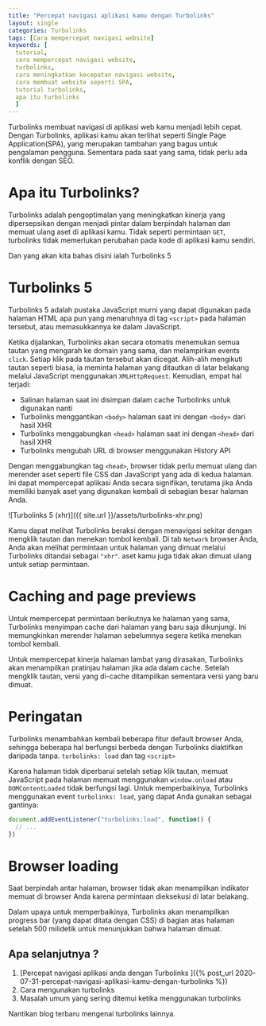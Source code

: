 ```yaml
---
title: "Percepat navigasi aplikasi kamu dengan Turbolinks"
layout: single
categories: Turbolinks
tags: [Cara mempercepat navigasi website]
keywords: [
  tutorial,
  cara mempercepat navigasi website,
  turbolinks,
  cara meningkatkan kecepatan navigasi website,
  cara membuat website seperti SPA,
  tutorial turbolinks,
  apa itu turbolinks
  ]
---
```



Turbolinks membuat navigasi di aplikasi web kamu menjadi lebih cepat. Dengan Turbolinks, aplikasi kamu akan terlihat seperti Single Page Application(SPA), yang merupakan tambahan yang bagus untuk pengalaman pengguna. Sementara pada saat yang sama, tidak perlu ada konflik dengan SEO.

# Apa itu Turbolinks?

Turbolinks adalah pengoptimalan yang meningkatkan kinerja yang dipersepsikan dengan menjadi pintar dalam berpindah halaman dan memuat ulang aset di aplikasi kamu.
Tidak seperti permintaan `GET`, turbolinks tidak memerlukan perubahan pada kode di aplikasi kamu sendiri.

Dan yang akan kita bahas disini ialah Turbolinks 5

# Turbolinks 5
Turbolinks 5 adalah pustaka JavaScript murni yang dapat digunakan pada halaman HTML apa pun yang menaruhnya di tag `<script>` pada halaman tersebut, atau memasukkannya ke dalam JavaScript.

Ketika dijalankan, Turbolinks akan secara otomatis menemukan semua tautan yang mengarah ke domain yang sama, dan melampirkan events `click`. Setiap klik pada tautan tersebut akan dicegat. Alih-alih mengikuti tautan seperti biasa, ia meminta halaman yang ditautkan di latar belakang melalui JavaScript menggunakan `XMLHttpRequest`. Kemudian, empat hal terjadi:

- Salinan halaman saat ini disimpan dalam cache Turbolinks untuk digunakan nanti
- Turbolinks menggantikan `<body>` halaman saat ini dengan `<body>` dari hasil XHR
- Turbolinks menggabungkan `<head>` halaman saat ini dengan `<head>` dari hasil XHR
- Turbolinks mengubah URL di browser menggunakan History API

Dengan menggabungkan tag `<head>`, browser tidak perlu memuat ulang dan merender aset seperti file CSS dan JavaScript yang ada di kedua halaman. Ini dapat mempercepat aplikasi Anda secara signifikan, terutama jika Anda memiliki banyak aset yang digunakan kembali di sebagian besar halaman Anda.

![Turbolinks 5 (xhr)]({{ site.url }}/assets/turbolinks-xhr.png)

Kamu dapat melihat Turbolinks beraksi dengan menavigasi sekitar dengan mengklik tautan dan menekan tombol kembali. Di tab `Network` browser Anda, Anda akan melihat permintaan untuk halaman yang dimuat melalui Turbolinks ditandai sebagai `"xhr"`. aset kamu juga tidak akan dimuat ulang untuk setiap permintaan.

# Caching and page previews

Untuk mempercepat permintaan berikutnya ke halaman yang sama, Turbolinks menyimpan cache dari halaman yang baru saja dikunjungi. Ini memungkinkan merender halaman sebelumnya segera ketika menekan tombol kembali.

Untuk mempercepat kinerja halaman lambat yang dirasakan, Turbolinks akan menampilkan pratinjau halaman jika ada dalam cache. Setelah mengklik tautan, versi yang di-cache ditampilkan sementara versi yang baru dimuat.

# Peringatan

Turbolinks menambahkan kembali beberapa fitur default browser Anda, sehingga beberapa hal berfungsi berbeda dengan Turbolinks diaktifkan daripada tanpa.
`turbolinks: load` dan tag `<script>`

Karena halaman tidak diperbarui setelah setiap klik tautan, memuat JavaScript pada halaman memuat menggunakan `window.onload` atau `DOMContentLoaded` tidak berfungsi lagi. Untuk memperbaikinya, Turbolinks menggunakan event `turbolinks: load`, yang dapat Anda gunakan sebagai gantinya:

```js
document.addEventListener("turbolinks:load", function() {
  // ...
})
```

# Browser loading

Saat berpindah antar halaman, browser tidak akan menampilkan indikator memuat di browser Anda karena permintaan dieksekusi di latar belakang.

Dalam upaya untuk memperbaikinya, Turbolinks akan menampilkan progress bar (yang dapat ditata dengan CSS) di bagian atas halaman setelah 500 milidetik untuk menunjukkan bahwa halaman dimuat.

## Apa selanjutnya ?

1.  [Percepat navigasi aplikasi anda dengan Turbolinks ]({% post_url 2020-07-31-percepat-navigasi-aplikasi-kamu-dengan-turbolinks %})
2.  Cara mengunakan turbolinks
3.  Masalah umum yang sering ditemui ketika menggunakan turbolinks

Nantikan blog terbaru mengenai turbolinks lainnya.

<!-- # Masalah yang berpotensi dengan Turbolinks

Ada kasus di mana ia akan gagal, dan ketika itu terjadi, itu bisa sangat sulit untuk di-debug. Berikut ini adalah beberapa skenario kegagalan yang lebih umum, dan cara untuk menghindarinya.

# Bekerja dengan Third-Library
Ketika kamu menggunakan library pihak ketiga misalnya `DataTables` dalam beberapa kasus kamu akan menemukan kesalahan -->